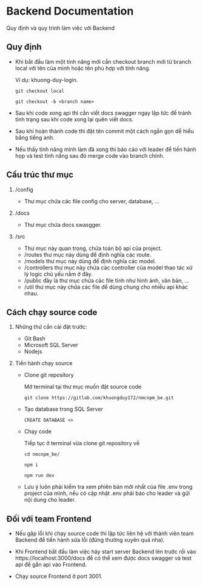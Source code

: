 # Backend Documentation 

Quy định và quy trình làm việc với Backend

## Quy định 

- Khi bắt đầu làm một tính năng mới cần checkout branch mới từ branch local với tên của mình hoặc tên phù hợp với tính năng.

    Ví dụ: khuong-duy-login.

    `git checkout local`

    `git checkout -b <branch name>`

- Sau khi code xong api thì cần viết docs swagger ngay lập tức để tránh tình trạng sau khi code xong lại quên viết docs.

- Sau khi hoàn thành code thì đặt tên commit một cách ngắn gọn dễ hiểu bằng tiếng anh.

- Nếu thấy tính năng mình làm đã xong thì báo cáo với leader để tiến hành họp và test tính năng sau đó merge code vào branch chính.

## Cấu trúc thư mục 

1. /config

    - Thư mục chứa các file config cho server, database, ...

2. /docs

    - Thư mục chứa docs swasgger.

3. /src

    - Thư mục này quan trọng, chứa toàn bộ api của project.
    - /routes thư mục này dùng để định nghĩa các route.
    - /models thư mục này dùng để định nghĩa các model.
    - /controllers thư mục này chứa các controller của model thao tác xử lý logic chủ yếu nằm ở đây.
    - /public đây là thư mục chứa các file tĩnh như hình ảnh, văn bản, ...
    - /util thư mục này chứa các file để dùng chung cho nhiều api khác nhau.

## Cách chạy source code

1. Những thứ cần cài đặt trước: 

    - Git Bash
    - Microsoft SQL Server
    - Nodejs
2. Tiến hành chạy source 
    
    - Clone git repository 

        Mở terminal tại thư mục muốn đặt source code

        `git clone https://gitlab.com/khuongduy172/nmcnpm_be.git`

    - Tạo database trong SQL Server

        `CREATE DATABASE <>`

    - Chạy code

        Tiếp tục ở terminal vừa clone git repository về

        `cd nmcnpm_be/`

        `npm i`

        `npm run dev`
    
    - Lưu ý luôn phải kiểm tra xem phiên bản mới nhất của file .env trong project của mình, nếu có cập nhật .env phải báo cho leader và gửi nội dung cho leader.

## Đối với team Frontend 

- Nếu gặp lỗi khi chạy source code thì lập tức liên hệ với thành viên team Backend để tiến hành sửa lỗi (đừng thường xuyên quá nha).

- Khi Frontend bắt đầu làm việc hãy start server Backend lên trước rồi vào https://localhost:3000/docs để có thể xem được docs swagger và test api để gắn api vào Frontend.

- Chạy source Frontend ở port 3001.

